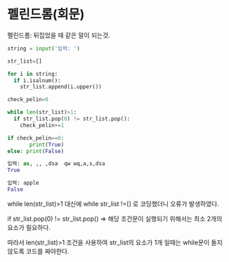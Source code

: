# 펠린드롬(회문)
펠린드롬: 뒤집었을 때 같은 말이 되는것. 

```python
string = input('입력: ')

str_list=[]

for i in string:
  if i.isalnum():
    str_list.append(i.upper())

check_pelin=0

while len(str_list)>1:      
  if str_list.pop(0) != str_list.pop():
    check_pelin+=1

if check_pelin==0:
       print(True)
else: print(False)
```
```python
입력: as, ,, ,dsa  qw wq,a,s,dsa
True

입력: apple
False

```
while len(str_list)>1 대신에 while str_list !=[] 로 코딩했더니 오류가 발생하였다.

if str_list.pop(0) != str_list.pop() => 해당 조건문이 실행되기 위해서는 최소 2개의 요소가 필요하다.

따라서 len(str_list)>1 조건을 사용하여 str_list의 요소가 1개 일때는 while문이 돌지 않도록 코드를 짜야한다. 
